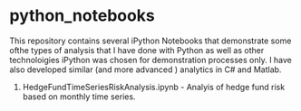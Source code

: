 # python_notebooks
This repository contains several iPython Notebooks that demonstrate some ofthe types of analysis that I have done with Python as well as other technoloigies
iPython was chosen for demonstration processes only. I have also developed similar (and more advanced ) analytics in C# and Matlab.

1. HedgeFundTimeSeriesRiskAnalysis.ipynb - Analyis of hedge fund risk based on monthly time series.

